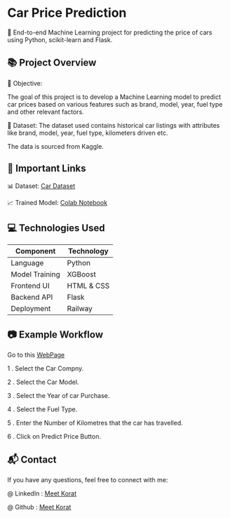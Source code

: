 
# Car Price Prediction 

🚀 End-to-end Machine Learning project for predicting the price of cars using Python, scikit-learn and Flask.




## 📚 Project Overview

🔹 Objective:

The goal of this project is to develop a Machine Learning model to predict car prices based on various features such as brand, model, year, fuel type and other relevant factors.

🔹 Dataset:
The dataset used contains historical car listings with attributes like brand, model, year, fuel type, kilometers driven etc.

The data is sourced from Kaggle.


## 🔗 Important Links

📊 Dataset: [Car Dataset](https://github.com/meetkorat05/Car-Price-Prediction-using-ML/blob/main/Cleaned_Car.csv)

📈 Trained Model: [Colab Notebook](https://github.com/meetkorat05/Car-Price-Prediction-using-ML/blob/main/Car_Price_Prediction_ML.ipynb)



## 💻 Technologies Used

| Component          | Technology                                                                |
| ----------------- | ------------------------------------------------------------------ |
| Language | Python |
| Model Training | XGBoost |
| Frontend UI | HTML & CSS|
| Backend API | Flask|
| Deployment | Railway |

## 📷 Example Workflow

  Go to this [WebPage](https://web-production-2ed1.up.railway.app/)

1 . Select the Car Compny.

2 . Select the Car Model.

3 . Select the Year of car Purchase.

4 . Select the Fuel Type.

5 . Enter the Number of Kilometres that the car has travelled.

6 . Click on Predict Price Button.
## 📬 Contact

If you have any questions, feel free to connect with me:

@ LinkedIn : [Meet Korat](https://www.linkedin.com/in/meet-korat-4353a7284/)

@ Github : [Meet Korat](https://github.com/meetkorat05)
